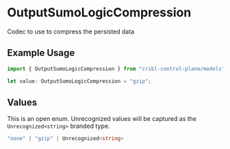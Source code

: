 # OutputSumoLogicCompression

Codec to use to compress the persisted data

## Example Usage

```typescript
import { OutputSumoLogicCompression } from "cribl-control-plane/models";

let value: OutputSumoLogicCompression = "gzip";
```

## Values

This is an open enum. Unrecognized values will be captured as the `Unrecognized<string>` branded type.

```typescript
"none" | "gzip" | Unrecognized<string>
```